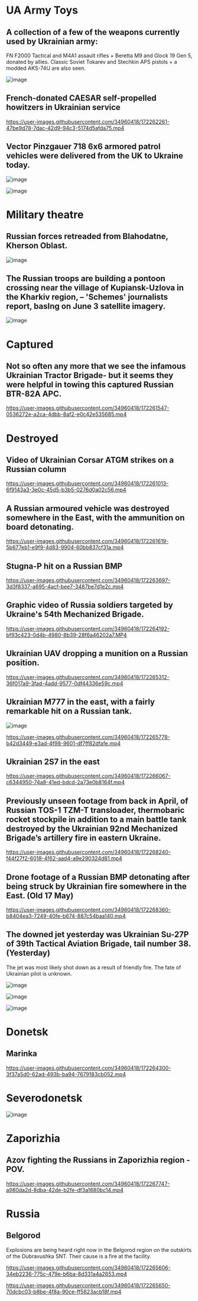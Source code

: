 # UA Army Toys

## A collection of a few of the weapons currently used by Ukrainian army: 

FN F2000 Tactical and M4A1 assault rifles + Beretta M9 and Glock 19 Gen 5, donated by allies. Classic Soviet Tokarev and Stechkin APS pistols + a modded AKS-74U are also seen.

![image](https://user-images.githubusercontent.com/34960418/172262136-9f297b75-c951-4e46-aab4-6746cd34308a.png)


## French-donated CAESAR self-propelled howitzers in Ukrainian service

https://user-images.githubusercontent.com/34960418/172262261-47be9d78-7dac-42d9-94c3-5174d5afda75.mp4


## Vector Pinzgauer 718 6x6 armored patrol vehicles were delivered from the UK to Ukraine today.

![image](https://user-images.githubusercontent.com/34960418/172267430-15233cda-750d-49f1-8e1b-4ecaaba30e3d.png)

![image](https://user-images.githubusercontent.com/34960418/172267437-79e30648-38f1-47b3-bfea-b3523df70637.png)


# Military theatre

## Russian forces retreaded from Blahodatne, Kherson Oblast.

![image](https://user-images.githubusercontent.com/34960418/172262687-e213163a-a4df-461f-b21d-da5371bad855.png)


## The Russian troops are building a pontoon crossing near the village of Kupiansk-Uzlova in the Kharkiv region, – 'Schemes' journalists report, basIng on June 3 satellite imagery.

![image](https://user-images.githubusercontent.com/34960418/172267282-f82bffd6-f1a7-4b84-82e7-a59357915abe.png)



# Captured

## Not so often any more that we see the infamous Ukrainian Tractor Brigade- but it seems they were helpful in towing this captured Russian BTR-82A APC.

https://user-images.githubusercontent.com/34960418/172261547-0536272e-a2ca-4dbb-8af2-e0c42e535685.mp4


# Destroyed

## Video of Ukrainian Corsar ATGM strikes on a Russian column

https://user-images.githubusercontent.com/34960418/172261013-6f9143a3-3e0c-45d5-b3b5-0276d0a02c56.mp4


## A Russian armoured vehicle was destroyed somewhere in the East, with the ammunition on board detonating.

https://user-images.githubusercontent.com/34960418/172261619-5b677eb1-e9f9-4d83-9904-60bb837cf31a.mp4


## Stugna-P hit on a Russian BMP

https://user-images.githubusercontent.com/34960418/172263697-3d3f8337-a695-4acf-bee7-3487be7d1e2c.mp4


## Graphic video of Russia soldiers targeted by Ukraine's 54th Mechanized Brigade. 

https://user-images.githubusercontent.com/34960418/172264192-bf93c423-0d4b-4980-8b39-28f6a46202a7.MP4


## Ukrainian UAV dropping a munition on a Russian position.

https://user-images.githubusercontent.com/34960418/172265312-36f017a9-3fad-4add-9577-0df44336e59c.mp4


## Ukrainian M777 in the east, with a fairly remarkable hit on a Russian tank.

![image](https://user-images.githubusercontent.com/34960418/172265811-f187fc3b-1175-4164-9392-1e67cec0e886.png)

https://user-images.githubusercontent.com/34960418/172265778-b42d3449-e3ad-4f98-9601-df7ff82dfafe.mp4


## Ukrainian 2S7 in the east

https://user-images.githubusercontent.com/34960418/172266067-c6344950-74a8-41ed-bdcd-2a73e0b8164f.mp4


## Previously unseen footage from back in April, of Russian TOS-1 TZM-T transloader, thermobaric rocket stockpile in addition to a main battle tank destroyed by the Ukrainian 92nd Mechanized Brigade’s artillery fire in eastern Ukraine.

https://user-images.githubusercontent.com/34960418/172268240-f44f27f2-6018-4f62-aad4-a9e290324d81.mp4


## Drone footage of a Russian BMP detonating after being struck by Ukrainian fire somewhere in the East. (Old 17 May)

https://user-images.githubusercontent.com/34960418/172268360-b8404ea3-7249-40fe-b674-887c54baa140.mp4


## The downed jet yesterday was Ukrainian Su-27P of 39th Tactical Aviation Brigade, tail number 38. (Yesterday)

The jet was most likely shot down as a result of friendly fire. The fate of Ukrainian pilot is unknown. 

![image](https://user-images.githubusercontent.com/34960418/172268628-b1a034d0-1cd9-4f8e-977a-5b454e33973e.png)

![image](https://user-images.githubusercontent.com/34960418/172268632-7d7eca51-6121-4f3c-a7be-c72905a9f758.png)

![image](https://user-images.githubusercontent.com/34960418/172268646-932755df-3039-402a-9049-2cf00d42c06a.png)


# Donetsk

## Marinka

https://user-images.githubusercontent.com/34960418/172264300-3f37a5d0-62ad-493b-ba94-7679183cb052.mp4


# Severodonetsk

![image](https://user-images.githubusercontent.com/34960418/172261325-73e41f07-9ac1-4e3b-8670-069221e520aa.png)


# Zaporizhia

## Azov fighting the Russians in Zaporizhia region - POV.

https://user-images.githubusercontent.com/34960418/172267747-a980da2d-8dba-42de-b2fe-df3a1680bc14.mp4


# Russia

## Belgorod

Explosions are being heard right now in the Belgorod region on the outskirts of the Dubravushka SNT. Their cause is a fire at the facility.

https://user-images.githubusercontent.com/34960418/172265606-34eb2236-775c-479e-b6ba-8d331a4a2653.mp4

https://user-images.githubusercontent.com/34960418/172265650-70dcbc03-b8be-4f8a-90ce-ff5623acb18f.mp4



